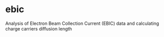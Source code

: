 # ebic
Analysis of Electron Beam Collection Current (EBIC) data and calculating charge carriers diffusion length 
